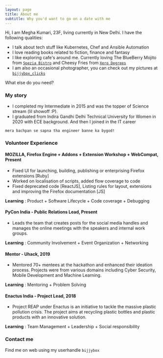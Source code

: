 ```yaml
---
layout: page
title: About me
subtitle: Why you'd want to go on a date with me
---
```


Hi, I am Megha Kumari, 23F, living currently in New Delhi. I have the following qualities:

- I talk about tech stuff like Kubernetes, Chef and Ansible Automation
- I love reading books related to fiction, finance and fantasy
- I like exploring cafe's around me. Currently loving The BlueBerry Mojito from [`Spezia Bistro`](https://www.zomato.com/ncr/spezia-bistro-delhi-university-gtb-nagar-new-delhi/menu) and Cheesy Fries from [`Xero Degrees`](https://www.zomato.com/ncr/xero-degrees-connaught-place-new-delhi/menu)
- I am also an occasional photographer, you can check out my pictures at [`bijjybox_clicks`](https://www.instagram.com/bijjybox_clicks/)

What else do you need?


### My story

- I completed my Intermediate in 2015 and was the topper of Science stream (lil showoff :P). 
- I graduated from Indira Gandhi Delhi Technical University for Women in 2020 with ECE background. And then I joined in the IT career 

`mera bachpan se sapna tha engineer banne ka bygod!`


### Volunteer Experience
#### MOZILLA, Firefox Engine + Addons + Extension Workshop + WebCompat, Present
- Fixed UI for launching, building, publishing or enterprising Firefox extensions [Ruby]
- Worked on localisation of scripts, added flow coverage to code
- Fixed deprecated code [ReactJS], Listing rules for layout, extensions and improving the Firefox documentation [JS]

**Learning** : Product + Software Lifecycle + Code coverage + Debugging

#### PyCon India - Public Relations Lead, Present
- Leads the team that creates posts for the social media handles and manages the online meetings with the speakers and internal work groups.

**Learning** : Community Involvement + Event Organization + Networking

#### Mentor - Uhack, 2019
- Mentored 70+ mentees at the hackathon and enhanced their ideation process. Projects were from various domains including Cyber Security, Mobile Development and Machine Learning.

**Learning** : Mentoring + Problem Solving

#### Enactus India - Project Lead, 2018
- Project REAP under Enactus is an initiative to tackle the massive plastic pollution crisis. The project aims at recycling plastic bottles and plastic products with an innovative solution. 

**Learning** : Team Management + Leadership + Social responsibility


### Contact me
Find me on web using my userhandle `bijjybox`
